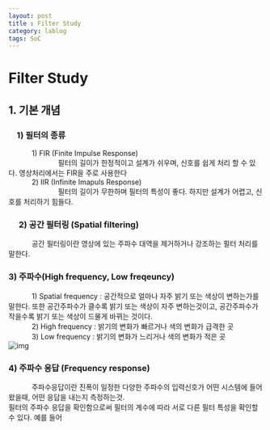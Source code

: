 ```yaml
---
layout: post
title : Filter Study
category: lablog
tags: SoC
---
```

# Filter Study
## 1. 기본 개념
### &emsp;1) 필터의 종류
   &emsp;&emsp;&emsp; 1) FIR (Finite Impulse Response)<br/>
      &emsp;&emsp;&emsp;&emsp;&emsp;&emsp;&emsp;필터의 길이가 한정적이고 설계가 쉬우며, 신호를 쉽게 처리 할 수 있다. 영상처리에서는 FIR을 주로 사용한다<br/>
   &emsp;&emsp;&emsp; 2) IIR (Infinite Imapuls Response)<br/>
      &emsp;&emsp;&emsp;&emsp;&emsp;&emsp;&emsp;필터의 길이가 무한하며 필터의 특성이 좋다. 하지만 설계가 어렵고, 신호를 처리하기 힘들다.<br/>
      
### &emsp; 2) 공간 필터링 (Spatial filtering)
   &emsp;&emsp;&emsp; 공간 필터링이란 영상에 있는 주파수 대역을 제거하거나 강조하는 필터 처리를 말한다.<br/>
   
### 3) 주파수(High frequency, Low freqeuncy)
   &emsp;&emsp;&emsp; 1) Spatial frequency : 공간적으로 얼마나 자주 밝기 또는 색상이 변하는가를 말한다. 또한 공간주파수가 클수록 밝기 또는 색상이 자주 변하는것이고, 공간주파수가 작을수록 밝기 또는 색상이 드물게 바뀌는 것이다.<br/>
   &emsp;&emsp;&emsp; 2) High frequency : 밝기의 변화가 빠르거나 색의 변화가 급격한 곳<br/>
   &emsp;&emsp;&emsp; 3) Low frequency : 밝기의 변화가 느리거나 색의 변화가 적은 곳<br/>
   ![img](https://github.com/Jongpil0911/Jongpil0911.github.io/assets/141693086/b25cf535-9e79-4c99-9062-324b6cee2958)

### 4) 주파수 응답 (Frequency response)
   &emsp;&emsp;&emsp; 주파수응답이란 진폭이 일정한 다양한 주파수의 입력신호가 어떤 시스템에 들어왔을때, 어떤 응답을 내는지 측정하는것.<br/>
   필터의 주파수 응답을 확인함으로써 필터의 계수에 따라 서로 다른 필터 특성을 확인할 수 있다. 예를 들어 
